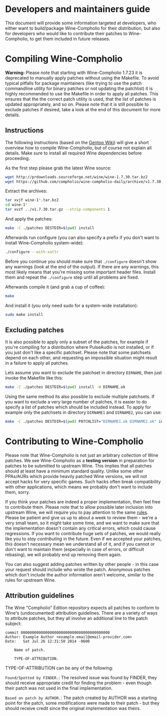 Developers and maintainers guide
================================

This document will provide some information targeted at developers, who
either want to build/package Wine-Compholio for their distribution, but also
for developers who would like to contribute their patches to Wine-Compholio,
to get them included in future releases.



Compiling Wine-Compholio
========================

**Warning:** Please note that starting with Wine-Compholio 1.7.23 it is
deprecated to manually apply patches without using the Makefile. To avoid
typical pitfalls for package maintainers (like trying to use the patch
commandline utility for binary patches or not updating the patchlist) it is
highly recommended to use the Makefile in order to apply all patches. This
ensures that the the correct patch utility is used, that the list of patches
is updated appropriately, and so on. Please note that it is still possible
to exclude patches if desired, take a look at the end of this document for
more details.

Instructions
------------

The following instructions (based on the [Gentoo
Wiki](https://wiki.gentoo.org/wiki/Netflix/Pipelight#Compiling_manually))
will give a short overview how to compile Wine-Compholio, but of course not
explain all details. Make sure to install all required Wine dependencies
before proceeding.

As the first step please grab the latest Wine source:
```bash
wget http://prdownloads.sourceforge.net/wine/wine-1.7.30.tar.bz2
wget https://github.com/compholio/wine-compholio-daily/archive/v1.7.30.tar.gz
```

Extract the archives:
```bash
tar xvjf wine-1*.tar.bz2
cd wine-1*
tar xvzf ../v1.7.30.tar.gz --strip-components 1
```

And apply the patches:
```bash
make -C ./patches DESTDIR=$(pwd) install
```

Afterwards run configure (you can also specify a prefix if you don't want to install
Wine-Compholio system-wide):
```bash
./configure --with-xattr
```

Before you continue you should make sure that `./configure` doesn't show any
warnings (look at the end of the output). If there are any warnings, this
most likely means that you're missing some important header files. Install
them and repeat the `./configure` step until all problems are fixed.

Afterwards compile it (and grab a cup of coffee):
```bash
make
```

And install it (you only need sudo for a system-wide installation):
```bash
sudo make install
```

Excluding patches
-----------------

It is also possible to apply only a subset of the patches, for example if
you're compiling for a distribution where PulseAudio is not installed, or
if you just don't like a specific patchset. Please note that some patchsets
depend on each other, and requesting an impossible situation might result
in a failure to apply all patches.

Lets assume you want to exclude the patchset in directory `DIRNAME`, then
just invoke the Makefile like this:
```bash
make -C ./patches DESTDIR=$(pwd) install -W DIRNAME.ok
```

Using the same method its also possible to exclude multiple patchsets. If you
want to exclude a very large number of patches, it is easier to do specify
a list of patches which should be included instead. To apply for example
only the patchsets in directory `DIRNAME1` and `DIRNAME2`, you can use:
```bash
make -C ./patches DESTDIR=$(pwd) PATCHLIST="DIRNAME1.ok DIRNAME2.ok" install
```


Contributing to Wine-Compholio
==============================

Please note that Wine-Compholio is not just an arbitrary collection of Wine
patches. We see Wine-Compholio as a **testing version** in preparation for
patches to be submitted to upstream Wine. This implies that all patches should
at least have a minimum standard quality. Unlike some other PPAs/AURs which
provide heavily patched Wine versions, we will not accept hacks for very
specific games. Such hacks often break compatibility with other applications,
which means we probably don't want to include them, sorry.

If you think your patches are indeed a proper implementation, then feel free
to contribute them.  Please note that to allow possible later inclusion
into upstream Wine, we will require you to pay attention to the same
[rules](http://wiki.winehq.org/SubmittingPatches). Please be patient and
give us up to about a week to review them - we're a very small team, so
it might take some time, and we want to make sure that the implementation
doesn't contain any critical errors, which could cause regressions. If you
want to contribute huge sets of patches, we would really like you to *stay
contributing* in the future. Even if we accepted your patches, this doesn't
necessary mean we understand all of it, and if you cannot or don't want
to maintain them (especially in case of errors, or difficult rebasing),
we will probably end up removing them again.

You can also suggest adding patches written by other people - in this case
your request should include who wrote the patch. Anonymous patches which
don't include the author information aren't welcome, similar to the rules
for upstream Wine.


Attribution guidelines
----------------------

The Wine "Compholio" Edition repository expects all patches to conform to
Wine's (undocumented) attribution guidelines. There are a variety of ways
to attribute patches, but they all involve an additional line to the patch
subject:

```
commit 0000000000000000000000000000000000000000
Author: Example Author <example.email@email-provider.com>
Date:   Sat Jul 26 12:31:50 2014 -0600

    Name of patch.
    
    TYPE-OF-ATTRIBUTION.
```

TYPE-OF-ATTRIBUTION can be any of the following:

`Found/Spotted by FINDER.`: The resolved issue was found by FINDER, they
should receive appropriate credit for finding the problem - even though
their patch was not used in the final implementation.

`Based on patch by AUTHOR.`: The patch created by AUTHOR was a starting point
for the patch, some modifications were made to their patch - but they should
receive credit since the original implementation was theirs.